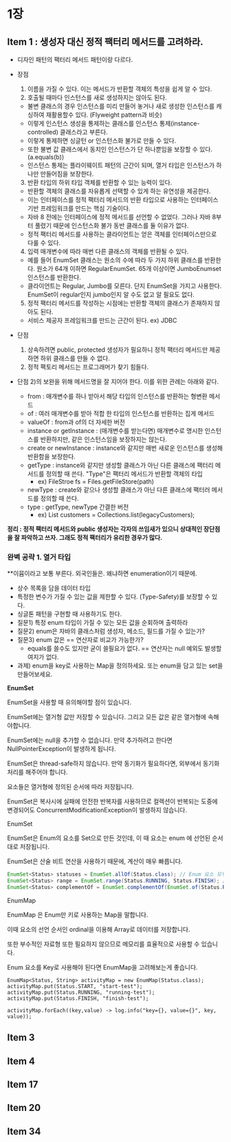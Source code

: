 # 1장

## Item 1 : 생성자 대신 정적 팩터리 메서드를 고려하라.

* 디자인 패턴의 팩터리 메서드 패턴이랑 다르다.

* 장점

  1) 이름을 가질 수 있다. 이는 메서드가 반환할 객체의 특성을 쉽게 알 수 있다.
  2) 호출될 때마다 인스턴스를 새로 생성하지는 않아도 된다.
    * 불변 클래스의 경우 인스턴스를 미리 만들어 놓거나 새로 생성한 인스턴스를 캐싱하여 재활용할수 있다. (Flyweight pattern과 비슷)
    * 이렇게 인스턴스 생성을 통제하는 클래스를 인스턴스 통제(instance-controlled) 클래스라고 부른다.
    * 이렇게 통제하면 싱글턴 or 인스턴스화 불가로 만들 수 있다.
    * 또한 불변 값 클래스에서 동치인 인스턴스가 단 하나뿐임을 보장할 수 있다. (a.equals(b))
    * 인스턴스 통제는 플라이웨이트 패턴의 근간이 되며, 열거 타입은 인스턴스가 하나만 만들어짐을 보장한다.
  3) 반환 타입의 하위 타입 객체를 반환할 수 있는 능력이 있다.
    * 반환할 객체의 클래스를 자유롭게 선택할 수 있게 하는 유연성을 제공한다.
    * 이는 인터페이스를 정적 팩터리 메서드의 반환 타입으로 사용하는 인터페이스 기반 프레임워크를 만드는 핵심 기술이다.
    * 자바 8 전에는 인터페이스에 정적 메서드를 선언할 수 없었다. 그러나 자바 8부터 풀렸기 때문에 인스턴스화 불가 동반 클래스를 둘 이유가 없다.
    * 정적 팩터리 메서드를 사용하는 클라이언트는 얻은 객체를 인터페이스만으로 다룰 수 있다.
  4) 입력 매개변수에 따라 매번 다른 클래스의 객체를 반환될 수 있다.
    * 예를 들어 EnumSet 클래스는 원소의 수에 따라 두 가지 하위 클래스를 반환한다. 원소가 64개 이하면 RegularEnumSet. 65개 이상이면 JumboEnumset 인스턴스를 반환한다.
    * 클라이언트는 Regular, Jumbo를 모른다. 단지 EnumSet을 가지고 사용한다. EnumSet이 regular인지 jumbo인지 알 수도 없고 알 필요도 없다.
  5) 정적 팩터리 메서드를 작성하는 시점에는 반환할 객체의 클래스가 존재하지 않아도 된다.
    * 서비스 제공자 프레임워크를 만드는 근간이 된다.  ex) JDBC

* 단점
  1) 상속하려면 public, protected 생성자가 필요하니 정적 팩터리 메서드만 제공하면 하위 클래스를 만들 수 없다.
  2) 정적 팩토리 메서드는 프로그래머가 찾기 힘들다.
 
* 단점 2)의 보완을 위해 메서드명을 잘 지어야 한다. 이를 위한 관례는 아래와 같다.
    * from : 매개변수를 하나 받아서 해당 타입의 인스턴스를 반환하는 형변환 메서드
    * of : 여러 매개변수를 받아 적합 한 타입의 인스턴스를 반환하는 집게 메서드
    * valueOf : from과 of의 더 자세한 버전
    * instance or getInstance : (매개변수를 받는다면) 매개변수로 명시한 인스턴스를 반환하지만, 같은 인스턴스임을 보장하지는 않는다.
    * create or newInstance : instance와 같지만 매번 새로운 인스턴스를 생성해 반환함을 보장한다.
    * getType : instance와 같지만 생성할 클래스가 아닌 다른 클래스에 팩터리 메서드를 정의할 때 쓴다. "Type"은 팩터리 메서드가 반환할 객체의 타입
      * ex) FileStroe fs = Files.getFileStore(path)
    * newType : create와 같으나 생성할 클래스가 아닌 다른 클래스에 팩터러 메서드를 정의할 때 쓴다.
    * type : getType, newType 간결한 버전
      * ex) List<Comsumer> customers = Collections.list(legacyCustomers);
     
**정리 : 정적 팩터리 메서드와 public 생성자는 각자의 쓰임새가 있으니 상대적인 장단점을 잘 파악하고 쓰자. 그래도 정적 팩터리가 유리한 경우가 많다.**

### 완벽 공략 1. 열거 타입

**이뮴이라고 보통 부른다. 외국인들은. 왜냐하면 enumeration이기 때문에.

* 상수 목록을 담을 데이터 타입
* 특정한 변수가 가질 수 있는 값을 제한할 수 있다. (Type-Safety)를 보장할 수 있다.
* 싱글톤 패턴을 구현할 때 사용하기도 한다.
* 질문1) 특정 enum 타입이 가질 수 있는 모든 값을 순회하며 출력하라
* 질문2) enum은 자바의 클래스처럼 생성자, 메소드, 필드를 가질 수 있는가?
* 질문3) enum 값은 == 연산자로 비교가 가능한가?
  * equals를 쓸수도 있지만 굳이 쓸필요가 없다. == 연산자는 null 예외도 발생할 여지가 없다.
* 과제) enum을 key로 사용하는 Map을 정의하세요. 또는 enum을 담고 있는 set을 만들어보세요.

**EnumSet**

EnumSet을 사용할 때 유의해야할 점이 있습니다.

EnumSet에는 열거형 값만 저장할 수 있습니다. 그리고 모든 값은 같은 열거형에 속해야합니다.

EnumSet에는 null을 추가할 수 없습니다. 만약 추가하려고 한다면 NullPointerException이 발생하게 됩니다.

EnumSet은 thread-safe하지 않습니다. 만약 동기화가 필요하다면, 외부에서 동기화 처리를 해주어야 합니다.

요소들은 열거형에 정의된 순서에 따라 저장됩니다.

EnumSet은 복사시에 실패에 안전한 반복자를 사용하므로 컬렉션이 반복되는 도중에 변경되어도 ConcurrentModificationException이 발생하지 않습니다.

EnumSet

EnumSet은 Enum의 요소를 Set으로 만든 것인데, 이 때 요소는 enum 에 선언된 순서대로 저장됩니다.

EnumSet은 산술 비트 연산을 사용하기 때문에, 계산이 매우 빠릅니다.

```java
EnumSet<Status> statuses = EnumSet.allOf(Status.class); // Enum 요소 모두 포함
EnumSet<Status> range = EnumSet.range(Status.RUNNING, Status.FINISH); // range에 들어간 것만
EnumSet<Status> complementOf = EnumSet.complementOf(EnumSet.of(Status.RUNNING, Status.FINISH)); // 특정 요소 제외하고 나머지
```

EnumMap

EnumMap 은 Enum만 키로 사용하는 Map을 말합니다. 

이때 요소의 선언 순서인 ordinal을 이용해 Array로 데이터를 저장합니다.  

또한 부수적인 자료형 또한 필요하지 않으므로 메모리를 효율적으로 사용할 수 있습니다.

Enum 요소를 Key로 사용해야 된다면 EnumMap을 고려해보는게 좋습니다.

```
EnumMap<Status, String> activityMap = new EnumMap(Status.class);
activityMap.put(Status.START, "start-test");
activityMap.put(Status.RUNNING, "running-test");
activityMap.put(Status.FINISH, "finish-test");

activityMap.forEach((key,value) -> log.info("key={}, value={}", key, value)); 
```

## Item 3

## Item 4
## Item 17
## Item 20
## Item 34
